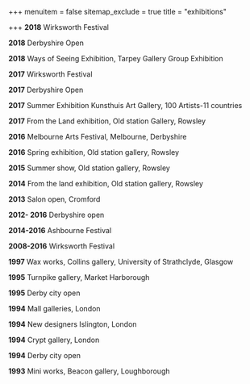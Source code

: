 +++
menuitem = false
sitemap_exclude = true
title = "exhibitions"

+++
**2018** Wirksworth Festival

**2018** Derbyshire Open

**2018** Ways of Seeing Exhibition, Tarpey Gallery Group Exhibition

**2017** Wirksworth Festival

**2017** Derbyshire Open

**2017** Summer Exhibition Kunsthuis Art Gallery, 100 Artists-11 countries

**2017** From the Land exhibition, Old station Gallery, Rowsley

**2016** Melbourne Arts Festival, Melbourne, Derbyshire

**2016** Spring exhibition, Old station gallery, Rowsley

**2015** Summer show, Old station gallery, Rowsley

**2014** From the land exhibition, Old station gallery, Rowsley

**2013** Salon open, Cromford

**2012- 2016** Derbyshire open

**2014-2016** Ashbourne Festival

**2008-2016** Wirksworth Festival

**1997** Wax works, Collins gallery, University of Strathclyde, Glasgow

**1995** Turnpike gallery, Market Harborough

**1995** Derby city open

**1994** Mall galleries, London

**1994** New designers Islington, London

**1994** Crypt gallery, London

**1994** Derby city open

**1993** Mini works, Beacon gallery, Loughborough